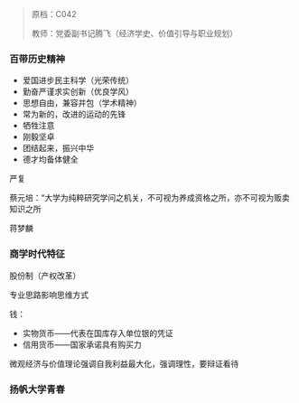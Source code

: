 > 原档：C042
>
> 教师：党委副书记腾飞（经济学史、价值引导与职业规划）

### 百带历史精神

- 爱国进步民主科学（光荣传统）
- 勤奋严谨求实创新（优良学风）
- 思想自由，兼容并包（学术精神）
- 常为新的，改进的运动的先锋
- 牺牲注意
- 刚毅坚卓
- 团结起来，振兴中华
- 德才均备体健全

严复

蔡元培：“大学为纯粹研究学问之机关，不可视为养成资格之所，亦不可视为贩卖知识之所

蒋梦麟

### 商学时代特征

股份制（产权改革）

专业思路影响思维方式

钱：

- 实物货币——代表在国库存入单位银的凭证
- 信用货币——国家承诺具有购买力

微观经济与价值理论强调自我利益最大化，强调理性，要辩证看待

### 扬帆大学青春